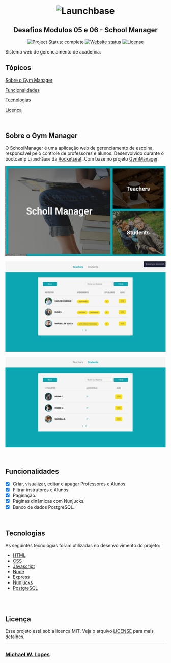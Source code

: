 <h1 align="center">
    <img alt="Launchbase" src="https://storage.googleapis.com/golden-wind/bootcamp-launchbase/logo.png" width="300px" />
</h1>

<h2 align="center">
  Desafios Modulos 05 e 06 - School Manager
</h2>

<p align="center">
    
  <img alt="Project Status: complete" src="https://img.shields.io/badge/project%20status-complete-blue">

  <a href="" >
    <img alt="Website status" src="https://img.shields.io/website?url=https%3A%2F%2Fullyolima.github.io%2Flaunchbase-portfolio%2Findex.html">
  </a>
  
  <a href="./LICENSE" >
    <img alt="License" src="https://img.shields.io/badge/license-MIT-%23F8952D">
  </a>

</p>


<p>Sistema web de gerenciamento de academia.</p>

## Tópicos 

[Sobre o Gym Manager](#sobre-o-gym-manager)

[Funcionalidades](#funcionalidades)

[Tecnologias](#tecnologias)

[Licença](#licença)

<br>

## Sobre o Gym Manager

O SchoolManager é uma aplicação web de gerenciamento de escolha, responsável pelo controle de professores e alunos. Desenvolvido durante o bootcamp `LaunchBase` da [Rocketseat](https://rocketseat.com.br/). Com base no projeto [GymManager](https://github.com/michael23-lopes/gym-manager).

<p align="center">
  <img src=".github/home.png" alt="página principal">
</p>

<p align="center">
  <img src=".github/teachers.png" alt="Página de Professores">
</p>

<p align="center">
  <img src=".github/students.png" alt="Página de Alunos">
</p>

<br>

## Funcionalidades

- [X] Criar, visualizar, editar e apagar Professores e Alunos.
- [X] Filtrar instrutores e Alunos.
- [X] Paginação.
- [X] Páginas dinâmicas com Nunjucks.
- [X] Banco de dados PostgreSQL.

<br>

## Tecnologias

As seguintes tecnologias foram utilizadas no desenvolvimento do projeto:

- [HTML](https://devdocs.io/html/)
- [CSS](https://devdocs.io/css/)
- [Javascript](https://devdocs.io/javascript/)
- [Node](https://nodejs.org/en/)
- [Express](https://expressjs.com/)
- [Nunjucks](https://mozilla.github.io/nunjucks/)
- [PostgreSQL](https://www.postgresql.org/)

<br>


<br>

## Licença

Esse projeto está sob a licença MIT. Veja o arquivo [LICENSE](/LICENSE) para mais detalhes.

---

### [Michael W. Lopes](https://github.com/michael23-lopes)
